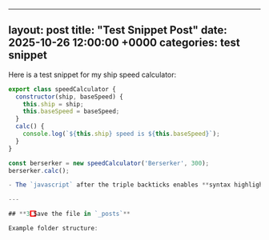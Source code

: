 
---
layout: post
title: "Test Snippet Post"
date: 2025-10-26 12:00:00 +0000
categories: test snippet
---
Here is a test snippet for my ship speed calculator:

```javascript
export class speedCalculator {
  constructor(ship, baseSpeed) {
    this.ship = ship;
    this.baseSpeed = baseSpeed;
  }
  calc() {
    console.log(`${this.ship} speed is ${this.baseSpeed}`);
  }
}

const berserker = new speedCalculator('Berserker', 300);
berserker.calc();

- The `javascript` after the triple backticks enables **syntax highlighting**.

---

## **3️⃣ Save the file in `_posts`**

Example folder structure:

